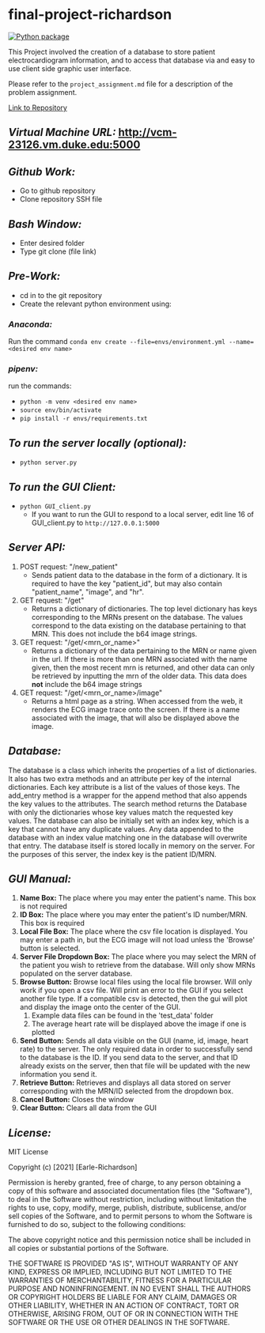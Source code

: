 # final-project-richardson

[![Python package](https://github.com/BME547-Fall2021/final-project-richardson/actions/workflows/python-package.yml/badge.svg)](https://github.com/BME547-Fall2021/final-project-richardson/actions/workflows/python-package.yml)

This Project involved the creation of a database to store patient electrocardiogram information, and to access that database via and easy to use client side graphic user interface.

Please refer to the `project_assignment.md` file for a description of the problem assignment. 

[Link to Repository](https://github.com/BME547-Fall2021/final-project-richardson-reyes)

## _Virtual Machine URL:_ http://vcm-23126.vm.duke.edu:5000
## _Github Work:_
* Go to github repository
* Clone repository SSH file 
## _Bash Window:_
* Enter desired folder
* Type git clone (file link)
## _Pre-Work:_
* cd in to the git repository
* Create the relevant python environment using:
### _Anaconda:_
Run the command `conda env create --file=envs/environment.yml --name=<desired env name>`
### _pipenv:_
run the commands:
* `python -m venv <desired env name>`
* `source env/bin/activate`
* `pip install -r envs/requirements.txt`
## _To run the server locally (optional):_
* `python server.py`
## _To run the GUI Client:_
* `python GUI_client.py`
  * If you want to run the GUI to respond to a local server, edit line 16 of GUI_client.py to `http://127.0.0.1:5000`
## _Server API:_
1) POST request: "/new_patient"
    * Sends patient data to the database in the form of a dictionary. It is required to have the key "patient_id", but may also contain "patient_name", "image", and "hr".
2) GET request: "/get"
    * Returns a dictionary of dictionaries. The top level dictionary has keys corresponding to the MRNs present on the database. The values correspond to the data existing on the database pertaining to that MRN. This does not include the b64 image strings.
3) GET request: "/get/<mrn_or_name>"
    * Returns a dictionary of the data pertaining to the MRN or name given in the url. If there is more than one MRN associated with the name given, then the most recent mrn is returned, and other data can only be retrieved by inputting the mrn of the older data. This data does __not__ include the b64 image strings
4) GET request: "/get/<mrn_or_name>/image"
    * Returns a html page as a string. When accessed from the web, it renders the ECG image trace onto the screen. If there is a name associated with the image, that will also be displayed above the image.
## _Database:_
The database is a class which inherits the properties of a list of dictionaries. It also has two extra methods and an attribute per key of the internal dictionaries. Each key attribute is a list of the values of those keys. The add_entry method is a wrapper for the append method that also appends the key values to the attributes. The search method returns the Database with only the dictionaries whose key values match the requested key values. The database can also be initially set with an index key, which is a key that cannot have any duplicate values. Any data appended to the database with an index value matching one in the database will overwrite that entry. The database itself is stored locally in memory on the server. For the purposes of this server, the index key is the patient ID/MRN.
## _GUI Manual:_
1) __Name Box:__ The place where you may enter the patient's name. This box is not required
2) __ID Box:__ The place where you may enter the patient's ID number/MRN. This box is required
3) __Local File Box:__ The place where the csv file location is displayed. You may enter a path in, but the ECG image will not load unless the 'Browse' button is selected.
4) __Server File Dropdown Box:__ The place where you may select the MRN of the patient you wish to retrieve from the database. Will only show MRNs populated on the server database.
5) __Browse Button:__ Browse local files using the local file browser. Will only work if you open a csv file. Will print an error to the GUI if you select another file type. If a compatible csv is detected, then the gui will plot and display the image onto the center of the GUI. 
   1) Example data files can be found in the 'test_data' folder
   2) The average heart rate will be displayed above the image if one is plotted
6) __Send Button:__ Sends all data visible on the GUI (name, id, image, heart rate) to the server. The only required data in order to successfully send to the database is the ID. If you send data to the server, and that ID already exists on the server, then that file will be updated with the new information you send it.
7) __Retrieve Button:__ Retrieves and displays all data stored on server corresponding with the MRN/ID selected from the dropdown box.
8) __Cancel Button:__ Closes the window
9) __Clear Button:__ Clears all data from the GUI
## _License:_
MIT License

Copyright (c) [2021] [Earle-Richardson]

Permission is hereby granted, free of charge, to any person obtaining a copy
of this software and associated documentation files (the "Software"), to deal
in the Software without restriction, including without limitation the rights
to use, copy, modify, merge, publish, distribute, sublicense, and/or sell
copies of the Software, and to permit persons to whom the Software is
furnished to do so, subject to the following conditions:

The above copyright notice and this permission notice shall be included in all
copies or substantial portions of the Software.

THE SOFTWARE IS PROVIDED "AS IS", WITHOUT WARRANTY OF ANY KIND, EXPRESS OR
IMPLIED, INCLUDING BUT NOT LIMITED TO THE WARRANTIES OF MERCHANTABILITY,
FITNESS FOR A PARTICULAR PURPOSE AND NONINFRINGEMENT. IN NO EVENT SHALL THE
AUTHORS OR COPYRIGHT HOLDERS BE LIABLE FOR ANY CLAIM, DAMAGES OR OTHER
LIABILITY, WHETHER IN AN ACTION OF CONTRACT, TORT OR OTHERWISE, ARISING FROM,
OUT OF OR IN CONNECTION WITH THE SOFTWARE OR THE USE OR OTHER DEALINGS IN THE
SOFTWARE.
